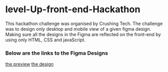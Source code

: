 # level-Up-front-end-Hackathon
This hackathon challenge was organised by Crushing Tech. The challenge was to design only desktop and mobile view of a given figma design. Making sure all the designs in the Figma are reflected on the front-end by using only HTML, CSS and javaScript.
### Below are the links to the Figma Designs
[the preview](https://www.figma.com/proto/W4IHXzpdgxrUMWuymS9R9i/Level-Up-Front-Hackathon?type=design&node-id=301-7069&t=Vp96v1PtUpHDWlOy-1&scaling=min-zoom&page-id=0%3A1&starting-point-node-id=301%3A7069&show-proto-sidebar=1)
[the design](https://www.figma.com/file/Yg0VxlSAfpu4cW5uCdGwkQ/Level-Up-Front-Hackathon-(Copy)?node-id=201%3A329&mode=dev)
